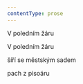 ```yaml
---
contentType: prose
---
```


V poledním žáru

V poledním žáru

šíří se městským sadem

pach z pisoáru
